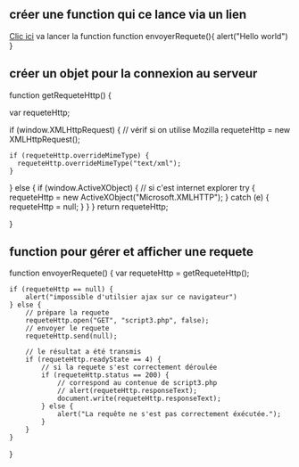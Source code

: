 ## créer une function qui ce lance via un lien <a></a>
<a href="javascript:envoyerRequete()">Clic ici</a>
va lancer la function 
function envoyerRequete(){
    alert("Hello world")
}


## créer un objet pour la connexion au serveur
function getRequeteHttp() {

  var requeteHttp;

  if (window.XMLHttpRequest) {
    // vérif si on utilise Mozilla
    requeteHttp = new XMLHttpRequest();

    if (requeteHttp.overrideMimeType) {
      requeteHttp.overrideMimeType("text/xml");
    }
  } else {
    if (window.ActiveXObject) {
      // si c'est internet explorer
      try {
        requeteHttp = new ActiveXObject("Microsoft.XMLHTTP");
      } catch (e) {
        requeteHttp = null;
      }
    }
  }
  return requeteHttp;

}


## function pour gérer et afficher une requete
function envoyerRequete() {
    var requeteHttp = getRequeteHttp();

    if (requeteHttp == null) {
        alert("impossible d'utilsier ajax sur ce navigateur")
    } else {
        // prépare la requete
        requeteHttp.open("GET", "script3.php", false);
        // envoyer le requete
        requeteHttp.send(null);

        // le résultat a été transmis
        if (requeteHttp.readyState == 4) {
            // si la requete s'est correctement déroulée
            if (requeteHttp.status == 200) {
                // correspond au contenue de script3.php
                // alert(requeteHttp.responseText);
                document.write(requeteHttp.responseText);
            } else {
                alert("La requête ne s'est pas correctement éxécutée.");
            }
        }
    }
}